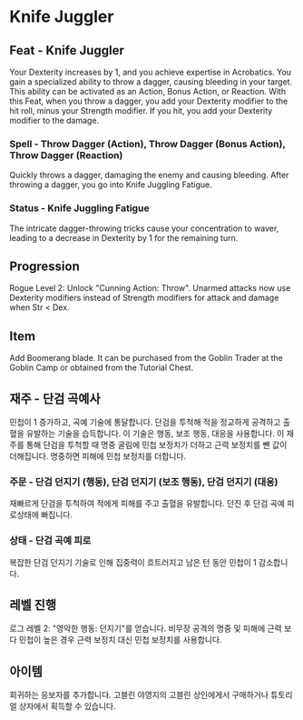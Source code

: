 # Knife Juggler

## Feat - Knife Juggler

Your Dexterity increases by 1, and you achieve expertise in Acrobatics. You gain a specialized ability to throw a dagger, causing bleeding in your target. This ability can be activated as an Action, Bonus Action, or Reaction. With this Feat, when you throw a dagger, you add your Dexterity modifier to the hit roll, minus your Strength modifier. If you hit, you add your Dexterity modifier to the damage.

### Spell - Throw Dagger (Action), Throw Dagger (Bonus Action), Throw Dagger (Reaction)

Quickly throws a dagger, damaging the enemy and causing bleeding. After throwing a dagger, you go into Knife Juggling Fatigue.

### Status - Knife Juggling Fatigue

The intricate dagger-throwing tricks cause your concentration to waver, leading to a decrease in Dexterity by 1 for the remaining turn.

## Progression

Rogue Level 2: Unlock "Cunning Action: Throw". Unarmed attacks now use Dexterity modifiers instead of Strength modifiers for attack and damage when Str < Dex.

## Item

Add Boomerang blade. It can be purchased from the Goblin Trader at the Goblin Camp or obtained from the Tutorial Chest.

## 재주 - 단검 곡예사

민첩이 1 증가하고, 곡예 기술에 통달합니다. 단검을 투척해 적을 정교하게 공격하고 출혈을 유발하는 기술을 습득합니다. 이 기술은 행동, 보조 행동, 대응을 사용합니다. 이 재주를 통해 단검을 투척할 때 명중 굴림에 민첩 보정치가 더하고 근력 보정치를 뺀 값이 더해집니다. 명중하면 피해에 민첩 보정치를 더합니다.

### 주문 - 단검 던지기 (행동), 단검 던지기 (보조 행동), 단검 던지기 (대응)

재빠르게 단검을 투척하여 적에게 피해를 주고 출혈을 유발합니다. 던진 후 단검 곡예 피로상태에 빠집니다.

### 상태 - 단검 곡예 피로

복잡한 단검 던지기 기술로 인해 집중력이 흐트러지고 남은 턴 동안 민첩이 1 감소합니다.

## 레벨 진행

로그 레벨 2: "영악한 행동: 던지기"를 얻습니다. 비무장 공격의 명중 및 피해에 근력 보다 민첩이 높은 경우 근력 보정치 대신 민첩 보정치를 사용합니다.

## 아이템

회귀하는 응보자를 추가합니다. 고블린 야영지의 고블린 상인에게서 구매하거나 튜토리얼 상자에서 획득할 수 있습니다.